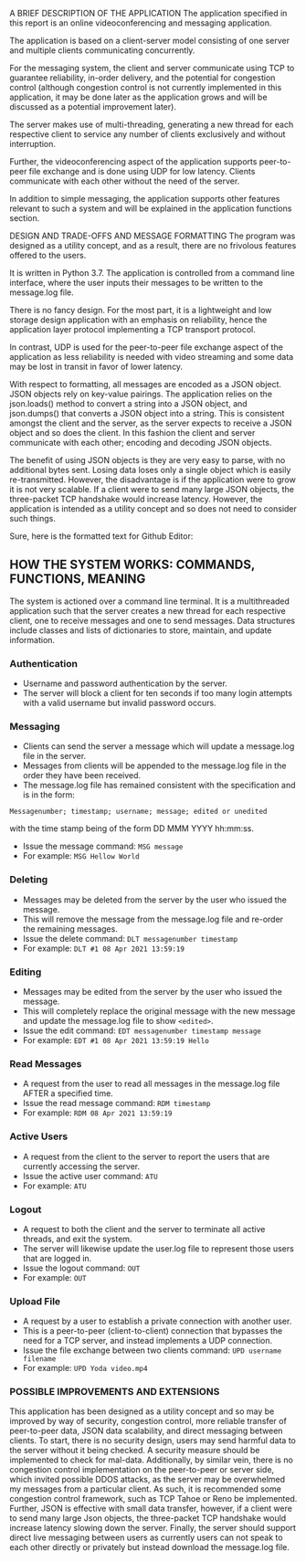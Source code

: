 A BRIEF DESCRIPTION OF THE APPLICATION
The application specified in this report is an online videoconferencing and messaging application.

The application is based on a client-server model consisting of one server and multiple clients communicating concurrently.

For the messaging system, the client and server communicate using TCP to guarantee reliability, in-order delivery, and the potential for congestion control (although congestion control is not currently implemented in this application, it may be done later as the application grows and will be discussed as a potential improvement later).

The server makes use of multi-threading, generating a new thread for each respective client to service any number of clients exclusively and without interruption.

Further, the videoconferencing aspect of the application supports peer-to-peer file exchange and is done using UDP for low latency. Clients communicate with each other without the need of the server.

In addition to simple messaging, the application supports other features relevant to such a system and will be explained in the application functions section.

DESIGN AND TRADE-OFFS AND MESSAGE FORMATTING
The program was designed as a utility concept, and as a result, there are no frivolous features offered to the users.

It is written in Python 3.7. The application is controlled from a command line interface, where the user inputs their messages to be written to the message.log file.

There is no fancy design. For the most part, it is a lightweight and low storage design application with an emphasis on reliability, hence the application layer protocol implementing a TCP transport protocol.

In contrast, UDP is used for the peer-to-peer file exchange aspect of the application as less reliability is needed with video streaming and some data may be lost in transit in favor of lower latency.

With respect to formatting, all messages are encoded as a JSON object. JSON objects rely on key-value pairings. The application relies on the json.loads() method to convert a string into a JSON object, and json.dumps() that converts a JSON object into a string. This is consistent amongst the client and the server, as the server expects to receive a JSON object and so does the client. In this fashion the client and server communicate with each other; encoding and decoding JSON objects.

The benefit of using JSON objects is they are very easy to parse, with no additional bytes sent. Losing data loses only a single object which is easily re-transmitted. However, the disadvantage is if the application were to grow it is not very scalable. If a client were to send many large JSON objects, the three-packet TCP handshake would increase latency. However, the application is intended as a utility concept and so does not need to consider such things.

Sure, here is the formatted text for Github Editor:


## HOW THE SYSTEM WORKS: COMMANDS, FUNCTIONS, MEANING

The system is actioned over a command line terminal. It is a multithreaded application such that the server creates a new thread for each respective client, one to receive messages and one to send messages. Data structures include classes and lists of dictionaries to store, maintain, and update information.

### Authentication

* Username and password authentication by the server.
* The server will block a client for ten seconds if too many login attempts with a valid username but invalid password occurs.

### Messaging

* Clients can send the server a message which will update a message.log file in the server.
* Messages from clients will be appended to the message.log file in the order they have been received.
* The message.log file has remained consistent with the specification and is in the form:

```
Messagenumber; timestamp; username; message; edited or unedited
```

with the time stamp being of the form DD MMM YYYY hh:mm:ss.

* Issue the message command: `MSG message`
* For example: `MSG Hellow World`

### Deleting

* Messages may be deleted from the server by the user who issued the message.
* This will remove the message from the message.log file and re-order the remaining messages.
* Issue the delete command: `DLT messagenumber timestamp`
* For example: `DLT #1 08 Apr 2021 13:59:19`

### Editing

* Messages may be edited from the server by the user who issued the message.
* This will completely replace the original message with the new message and update the message.log file to show `<edited>`.
* Issue the edit command: `EDT messagenumber timestamp message`
* For example: `EDT #1 08 Apr 2021 13:59:19 Hello`

### Read Messages

* A request from the user to read all messages in the message.log file AFTER a specified time.
* Issue the read message command: `RDM timestamp`
* For example: `RDM 08 Apr 2021 13:59:19`

### Active Users

* A request from the client to the server to report the users that are currently accessing the server.
* Issue the active user command: `ATU`
* For example: `ATU`

### Logout

* A request to both the client and the server to terminate all active threads, and exit the system.
* The server will likewise update the user.log file to represent those users that are logged in.
* Issue the logout command: `OUT`
* For example: `OUT`

### Upload File

* A request by a user to establish a private connection with another user.
* This is a peer-to-peer (client-to-client) connection that bypasses the need for a TCP server, and instead implements a UDP connection.
* Issue the file exchange between two clients command: `UPD username filename`
* For example: `UPD Yoda video.mp4`

### POSSIBLE IMPROVEMENTS AND EXTENSIONS
This application has been designed as a utility concept and so may be improved by way of security,
congestion control, more reliable transfer of peer-to-peer data, JSON data scalability, and direct
messaging between clients. To start, there is no security design, users may send harmful data to the
server without it being checked. A security measure should be implemented to check for mal-data.
Additionally, by similar vein, there is no congestion control implementation on the peer-to-peer or
server side, which invited possible DDOS attacks, as the server may be overwhelmed my messages
from a particular client. As such, it is recommended some congestion control framework, such as
TCP Tahoe or Reno be implemented. Further, JSON is effective with small data transfer, however, if a
client were to send many large Json objects, the three-packet TCP handshake would increase latency
slowing down the server. Finally, the server should support direct live messaging between users as
currently users can not speak to each other directly or privately but instead download the
message.log file.
